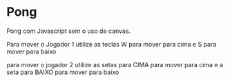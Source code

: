 # Pong
Pong com Javascript sem o uso de canvas.

Para mover o Jogador 1
utilize as teclas W para mover para cima e S para mover para baixo

para mover o jogador 2 utilize as setas para CIMA para mover para cima e a seta para BAIXO para mover para baixo
